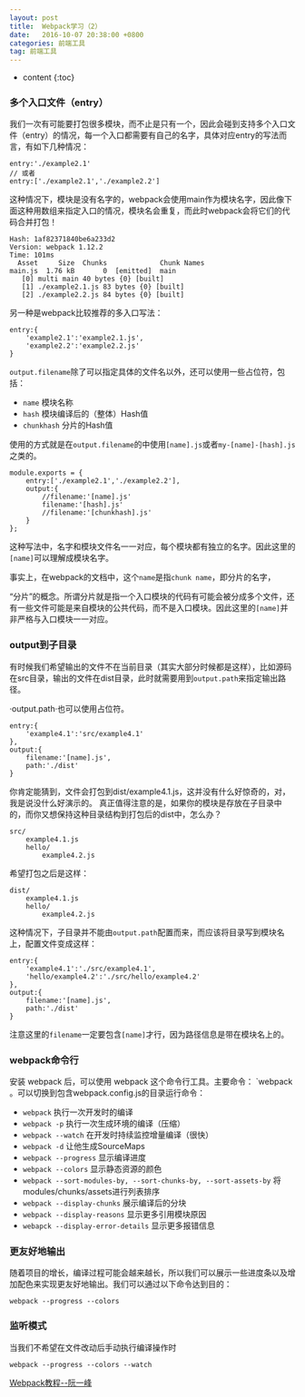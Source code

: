 ```yaml
---
layout: post
title:  Webpack学习（2）
date:   2016-10-07 20:38:00 +0800
categories: 前端工具
tag: 前端工具
---
```


* content
{:toc}

### 多个入口文件（entry）

我们一次有可能要打包很多模块，而不止是只有一个，因此会碰到支持多个入口文件（entry）的情况，每一个入口都需要有自己的名字，具体对应entry的写法而言，有如下几种情况：

```
entry:'./example2.1'
// 或者
entry:['./example2.1','./example2.2']
```

这种情况下，模块是没有名字的，webpack会使用main作为模块名字，因此像下面这种用数组来指定入口的情况，模块名会重复，而此时webpack会将它们的代码合并打包！

```
Hash: 1af82371840be6a233d2
Version: webpack 1.12.2
Time: 101ms
  Asset     Size  Chunks             Chunk Names
main.js  1.76 kB       0  [emitted]  main
   [0] multi main 40 bytes {0} [built]
   [1] ./example2.1.js 83 bytes {0} [built]
   [2] ./example2.2.js 84 bytes {0} [built]
````

另一种是webpack比较推荐的多入口写法：

```
entry:{
    'example2.1':'example2.1.js',
    'example2.2':'example2.2.js'
}
```

`output.filename`除了可以指定具体的文件名以外，还可以使用一些占位符，包括：

- `name` 模块名称
- `hash` 模块编译后的（整体）Hash值
- `chunkhash` 分片的Hash值

使用的方式就是在`output.filename`的中使用`[name].js`或者`my-[name]-[hash].js`之类的。

```
module.exports = {
    entry:['./example2.1','./example2.2'],
    output:{
        //filename:'[name].js'
        filename:'[hash].js'
        //filename:'[chunkhash].js'
    }
};
```

这种写法中，名字和模块文件名一一对应，每个模块都有独立的名字。因此这里的`[name]`可以理解成模块名字。

事实上，在webpack的文档中，这个`name`是指`chunk name`，即分片的名字，

“分片”的概念。所谓分片就是指一个入口模块的代码有可能会被分成多个文件，还有一些文件可能是来自模块的公共代码，而不是入口模块。因此这里的`[name]`并非严格与入口模块一一对应。

### output到子目录

有时候我们希望输出的文件不在当前目录（其实大部分时候都是这样），比如源码在src目录，输出的文件在dist目录，此时就需要用到`output.path`来指定输出路径。

·output.path·也可以使用占位符。

```
entry:{
    'example4.1':'src/example4.1'
},
output:{
    filename:'[name].js',
    path:'./dist'
}
```

你肯定能猜到，文件会打包到dist/example4.1.js，这并没有什么好惊奇的，对，我是说没什么好演示的。
真正值得注意的是，如果你的模块是存放在子目录中的，而你又想保持这种目录结构到打包后的dist中，怎么办？

```
src/
    example4.1.js
    hello/
        example4.2.js
```

希望打包之后是这样：

```
dist/
    example4.1.js
    hello/
        example4.2.js
```

这种情况下，子目录并不能由`output.path`配置而来，而应该将目录写到模块名上，配置文件变成这样：

```
entry:{
    'example4.1':'./src/example4.1',
    'hello/example4.2':'./src/hello/example4.2'
},
output:{
    filename:'[name].js',
    path:'./dist'
}
```

注意这里的`filename`一定要包含`[name]`才行，因为路径信息是带在模块名上的。

### webpack命令行

安装 webpack 后，可以使用 webpack 这个命令行工具。主要命令： `webpack <entry> <output> 。可以切换到包含webpack.config.js的目录运行命令：

- `webpack` 执行一次开发时的编译
- `webpack -p` 执行一次生成环境的编译（压缩）
- `webpack --watch` 在开发时持续监控增量编译（很快）
- `webpack -d` 让他生成SourceMaps
- `webpack --progress` 显示编译进度
- `webpack --colors` 显示静态资源的颜色
- `webpack --sort-modules-by, --sort-chunks-by, --sort-assets-by` 将modules/chunks/assets进行列表排序
- `webpack --display-chunks` 展示编译后的分块
- `webpack --display-reasons` 显示更多引用模块原因
- `webapck --display-error-details` 显示更多报错信息

### 更友好地输出

随着项目的增长，编译过程可能会越来越长，所以我们可以展示一些进度条以及增加配色来实现更友好地输出。我们可以通过以下命令达到目的：

	webpack --progress --colors

### 监听模式

当我们不希望在文件改动后手动执行编译操作时

	webpack --progress --colors --watch


[Webpack教程--阮一峰](https://github.com/ruanyf/webpack-demos#demo01-entry-file-source)